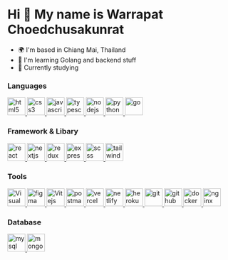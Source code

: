 # Hi 👋 My name is Warrapat Choedchusakunrat

-   🌍 I'm based in Chiang Mai, Thailand
-   🧠 I'm learning Golang and backend stuff
-   🔭 Currently studying

### Languages

<p align="left">
  <a href="https://www.w3.org/html/" target="_blank"> 
    <img src="https://skillicons.dev/icons?i=html" alt="html5" title="HTML" width="40" height="40"/> 
  </a> 
  <a href="https://www.w3schools.com/css/" target="_blank">
    <img src="https://skillicons.dev/icons?i=css" alt="css3" title="CSS" width="40" height="40"/>
  </a>
  <a href="https://developer.mozilla.org/en-US/docs/Web/JavaScript" target="_blank">
    <img src="https://skillicons.dev/icons?i=js" alt="javascript" title="JavaScript" width="40" height="40"/> 
  </a> 
  <a href="https://www.typescriptlang.org/" target="_blank">
    <img src="https://skillicons.dev/icons?i=ts" alt="typescript" title="TypeScript" width="40" height="40"/> 
  </a> 
  <a href="https://nodejs.org" target="_blank"> 
    <img src="https://skillicons.dev/icons?i=nodejs" alt="nodejs" title="Node.js" width="40" height="40"/> 
  </a> 
  <a href="https://www.python.org" target="_blank">
    <img src="https://skillicons.dev/icons?i=py" alt="python" title="Python" width="40" height="40"/>
  </a>
  <a href="https://www.go.dev" target="_blank">
    <img src="https://skillicons.dev/icons?i=go" alt="go" title="Go" width="40" height="40"/>
  </a>
  
### Framework & Libary

<p align="left">
  <a href="https://reactjs.org/" target="_blank">
    <img src="https://skillicons.dev/icons?i=react" alt="react" title="React" width="40" height="40"/> 
  </a> 
  <a href="https://nextjs.org" target="_blank">
    <img src="https://skillicons.dev/icons?i=nextjs" alt="nextjs" title="Next.js" width="40" height="40"/>
  </a>
  <a href="https://redux.js.org" target="_blank">
    <img src="https://skillicons.dev/icons?i=redux" alt="redux" title="Redux" width="40" height="40"/> 
  </a> 
  <a href="https://expressjs.com/" target="_blank"> 
    <img src="https://skillicons.dev/icons?i=express" alt="express" title="Express.js" width="40" height="40"/> 
  </a>
  <a href="https://sass.com" target="_blank">
    <img src="https://skillicons.dev/icons?i=scss" alt="scss" title="SCSS" width="40" height="40"/>
  </a>
  <a href="https://tailwindcss.com" target="_blank">
    <img src="https://skillicons.dev/icons?i=tailwind" alt="tailwind css" title="Tailwind CSS" width="40" height="40"/>
  </a>
  
### Tools
  
<p align="left">
  <a href="https://code.visualstudio.com/" target="_blank">
    <img src="https://skillicons.dev/icons?i=vscode" alt="Visual Studio Code" title="Visual Studio Code" width="40" height="40"/>
  </a>
  <a href="https://www.figma.com/" target="_blank">
    <img src="https://skillicons.dev/icons?i=figma" alt="figma" width="40" title="Figma" height="40"/>
  </a>
  <a href="https://vitejs.dev/" target="_blank">
    <img src="https://skillicons.dev/icons?i=vite" alt="Vitejs" width="40" title="Vite.js" height="40"/>
  </a>
    <a href="https://www.postman.com/downloads/" target="_blank">
  <img src="https://skillicons.dev/icons?i=postman" alt="postman" width="40" title="Postman" height="40"/>
  </a>
      <a href="https://vercel.com/dashboard" target="_blank">
    <img src="https://skillicons.dev/icons?i=vercel" alt="vercel" width="40" title="Vercel" height="40"/>
  </a>
  <a href="https://www.netlify.com" target="_blank">
    <img src="https://skillicons.dev/icons?i=netlify" alt="netlify" width="40" title="Netlify" height="40"/>
  </a>
  <a href="https://www.heroku.com/" target="_blank">
    <img src="https://skillicons.dev/icons?i=heroku" alt="heroku" width="40" title="Heroku" height="40"/>
  </a>
      <a href="https://git-scm.com/" target="_blank">
    <img src="https://skillicons.dev/icons?i=git" alt="git" title="Git" width="40" height="40"/>
  </a>
  <a href="https://github.com/" target="_blank">
    <img src="https://skillicons.dev/icons?i=github" alt="github" title="Github" width="40" height="40"/>
  </a>
      <a href="https://docker.com/" target="_blank">
    <img src="https://skillicons.dev/icons?i=docker" alt="docker" title="Docker" width="40" height="40"/>
  </a>
  </a>
      <a href="https://nginx.com/" target="_blank">
    <img src="https://skillicons.dev/icons?i=nginx" alt="nginx" title="Nginx" width="40" height="40"/>
  </a>
</p>
  
### Database

<p align="left">
  <a href="https://www.mysql.com/" target="_blank"> 
    <img src="https://skillicons.dev/icons?i=mysql" alt="mysql" title="MySQL" width="40" height="40"/> 
  </a>
  <a href="https://www.mongodb.com/" target="_blank"> 
    <img src="https://skillicons.dev/icons?i=mongodb" alt="mongodb" title="MongoDB" width="40" height="40"/> 
  </a>
</p>

<!-- <img align="center" src="https://github-profile-summary-cards.vercel.app/api/cards/profile-details?username=Ltwoz&line_height=21&theme=dracula" alt="Ltwoz" /> -->
<!-- <img align="center" src="https://github-readme-streak-stats.herokuapp.com/?user=Ltwoz&" alt="Ltwoz" /> -->
